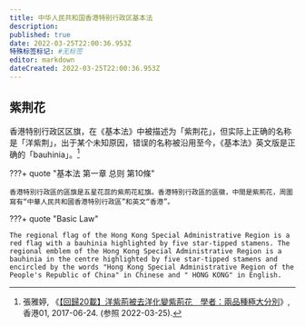 ```yaml
---
title: 中华人民共和国香港特别行政区基本法
description:
published: true
date: 2022-03-25T22:00:36.953Z
特殊标签标记: #无标签
editor: markdown
dateCreated: 2022-03-25T22:00:36.953Z
---
```


## 紫荆花

香港特别行政区区旗，在《基本法》中被描述为「紫荆花」，但实际上正确的名称是「洋紫荆」，出于某个未知原因，错误的名称被沿用至今，《基本法》英文版是正确的「bauhinia」。[^0711]

[^0711]: 張雅婷, 《[【回歸20載】洋紫荊被去洋化變紫荊花　學者：兩品種極大分別](https://web.archive.org/web/20220227075515/https://www.hk01.com/社會新聞/97709/回歸20載-洋紫荊被去洋化變紫荊花-學者-兩品種極大分別)》, 香港01, 2017-06-24. (参照 2022-03-25).

???+ quote "基本法 第一章 总则 第10條"

    香港特別行政區的區旗是五星花蕊的紫荊花紅旗。香港特別行政區的區徽，中間是紫荊花，周圍寫有“中華人民共和國香港特別行政區”和英文“香港”。

???+ quote "Basic Law"

    The regional flag of the Hong Kong Special Administrative Region is a red flag with a bauhinia highlighted by five star-tipped stamens. The regional emblem of the Hong Kong Special Administrative Region is a bauhinia in the centre highlighted by five star-tipped stamens and encircled by the words "Hong Kong Special Administrative Region of the People's Republic of China" in Chinese and " HONG KONG" in English.
